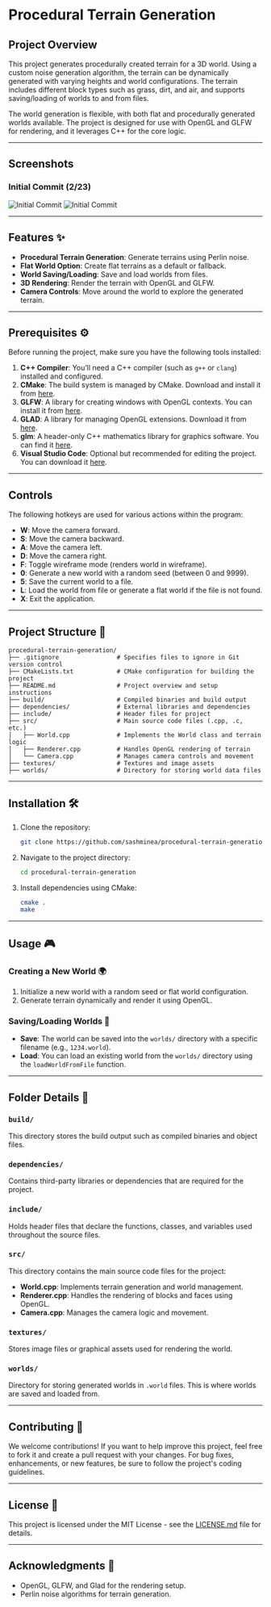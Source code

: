 #  Procedural Terrain Generation 

## Project Overview 
This project generates procedurally created terrain for a 3D world. Using a custom noise generation algorithm, the terrain can be dynamically generated with varying heights and world configurations. The terrain includes different block types such as grass, dirt, and air, and supports saving/loading of worlds to and from files.

The world generation is flexible, with both flat and procedurally generated worlds available. The project is designed for use with OpenGL and GLFW for rendering, and it leverages C++ for the core logic.

---

## Screenshots

### Initial Commit (2/23)
![Initial Commit](https://i.ibb.co/KzB8RQGP/image.png)
![Initial Commit](https://i.ibb.co/0wvh8Nw/image.png)

---

## Features ✨
- **Procedural Terrain Generation**: Generate terrains using Perlin noise.
- **Flat World Option**: Create flat terrains as a default or fallback.
- **World Saving/Loading**: Save and load worlds from files.
- **3D Rendering**: Render the terrain with OpenGL and GLFW.
- **Camera Controls**: Move around the world to explore the generated terrain.

---

## **Prerequisites ⚙️**

Before running the project, make sure you have the following tools installed:

1. **C++ Compiler**: You’ll need a C++ compiler (such as `g++` or `clang`) installed and configured.
2. **CMake**: The build system is managed by CMake. Download and install it from [here](https://cmake.org/download/).
3. **GLFW**: A library for creating windows with OpenGL contexts. You can install it from [here](https://www.glfw.org/download.html).
4. **GLAD**: A library for managing OpenGL extensions. Download it from [here](https://glad.dav1d.de/).
5. **glm**: A header-only C++ mathematics library for graphics software. You can find it [here](https://github.com/g-truc/glm).
6. **Visual Studio Code**: Optional but recommended for editing the project. You can download it [here](https://code.visualstudio.com/).

---

## Controls

The following hotkeys are used for various actions within the program:

- **W**: Move the camera forward.
- **S**: Move the camera backward.
- **A**: Move the camera left.
- **D**: Move the camera right.
- **F**: Toggle wireframe mode (renders world in wireframe).
- **0**: Generate a new world with a random seed (between 0 and 9999).
- **5**: Save the current world to a file.
- **L**: Load the world from file or generate a flat world if the file is not found.
- **X**: Exit the application.

---

## Project Structure 📁

```
procedural-terrain-generation/
├── .gitignore                # Specifies files to ignore in Git version control
├── CMakeLists.txt            # CMake configuration for building the project
├── README.md                 # Project overview and setup instructions
├── build/                    # Compiled binaries and build output
├── dependencies/             # External libraries and dependencies
├── include/                  # Header files for project
├── src/                      # Main source code files (.cpp, .c, etc.)
│   ├── World.cpp             # Implements the World class and terrain logic
│   ├── Renderer.cpp          # Handles OpenGL rendering of terrain
│   └── Camera.cpp            # Manages camera controls and movement
├── textures/                 # Textures and image assets
├── worlds/                   # Directory for storing world data files
```

---

## Installation 🛠️

1. Clone the repository:
   ```bash
   git clone https://github.com/sashminea/procedural-terrain-generation.git
   ```
2. Navigate to the project directory:
   ```bash
   cd procedural-terrain-generation
   ```
3. Install dependencies using CMake:
   ```bash
   cmake .
   make
   ```

---

## Usage 🎮

### Creating a New World 🌍

1. Initialize a new world with a random seed or flat world configuration.
2. Generate terrain dynamically and render it using OpenGL.

### Saving/Loading Worlds 💾

- **Save**: The world can be saved into the `worlds/` directory with a specific filename (e.g., `1234.world`).
- **Load**: You can load an existing world from the `worlds/` directory using the `loadWorldFromFile` function.

---

## Folder Details 📂

### `build/`
This directory stores the build output such as compiled binaries and object files.

### `dependencies/`
Contains third-party libraries or dependencies that are required for the project.

### `include/`
Holds header files that declare the functions, classes, and variables used throughout the source files.

### `src/`
This directory contains the main source code files for the project:
- **World.cpp**: Implements terrain generation and world management.
- **Renderer.cpp**: Handles the rendering of blocks and faces using OpenGL.
- **Camera.cpp**: Manages the camera logic and movement.

### `textures/`
Stores image files or graphical assets used for rendering the world.

### `worlds/`
Directory for storing generated worlds in `.world` files. This is where worlds are saved and loaded from.

---

## Contributing 🤝

We welcome contributions! If you want to help improve this project, feel free to fork it and create a pull request with your changes. For bug fixes, enhancements, or new features, be sure to follow the project's coding guidelines.

---

## License 📝

This project is licensed under the MIT License - see the [LICENSE.md](LICENSE.md) file for details.

---

## Acknowledgments 🙏

- OpenGL, GLFW, and Glad for the rendering setup.
- Perlin noise algorithms for terrain generation.
